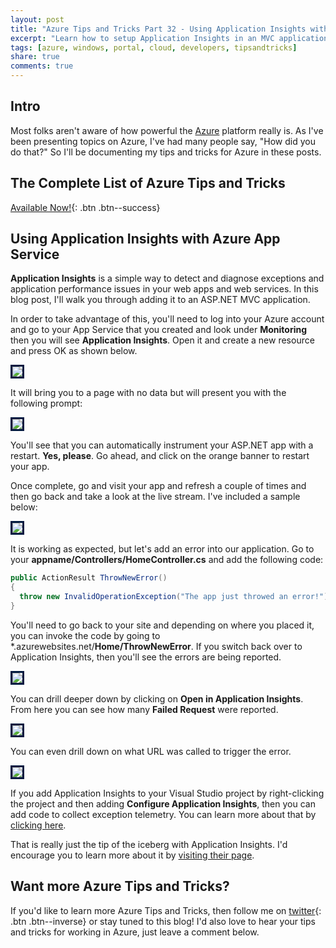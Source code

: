 ```yaml
---
layout: post
title: "Azure Tips and Tricks Part 32 - Using Application Insights with Azure App Service"
excerpt: "Learn how to setup Application Insights in an MVC application using Azure App Service"
tags: [azure, windows, portal, cloud, developers, tipsandtricks]
share: true
comments: true
---
```


## Intro

Most folks aren't aware of how powerful the [Azure](http://www.azure.com) platform really is. As I've been presenting topics on Azure, I've had many people say, "How did you do that?" So I'll be documenting my tips and tricks for Azure in these posts.

## The Complete List of Azure Tips and Tricks

[Available Now!](https://michaelcrump.net/azure-tips-and-tricks-complete-list/){: .btn .btn--success} 

## Using Application Insights with Azure App Service

**Application Insights** is a simple way to detect and diagnose exceptions and application performance issues in your web apps and web services. In this blog post, I'll walk you through adding it to an ASP.NET MVC application. 

In order to take advantage of this, you'll need to log into your Azure account and go to your App Service that you created and look under **Monitoring** then you will see **Application Insights**. Open it and create a new resource and press OK as shown below. 

<img style="border:3px solid #021a40" src="/files/appinsight1.png">

It will bring you to a page with no data but will present you with the following prompt: 

<img style="border:3px solid #021a40" src="/files/appinsight2.png">

You'll see that you can automatically instrument your ASP.NET app with a restart. **Yes, please**. Go ahead, and click on the orange banner to restart your app. 

Once complete, go and visit your app and refresh a couple of times and then go back and take a look at the live stream. I've included a sample below: 

<img style="border:3px solid #021a40" src="/files/appinsight3.gif">

It is working as expected, but let's add an error into our application. Go to your **appname/Controllers/HomeController.cs** and add the following code: 

```csharp
public ActionResult ThrowNewError()
{
  throw new InvalidOperationException("The app just throwed an error!"); 
}
```

You'll need to go back to your site and depending on where you placed it, you can invoke the code by going to *.azurewebsites.net/**Home/ThrowNewError**. If you switch back over to Application Insights, then you'll see the errors are being reported. 

<img style="border:3px solid #021a40" src="/files/appinsight4.png">

You can drill deeper down by clicking on **Open in Application Insights**. From here you can see how many **Failed Request** were reported.

<img style="border:3px solid #021a40" src="/files/appinsight5.png">

You can even drill down on what URL was called to trigger the error. 

<img style="border:3px solid #021a40" src="/files/appinsight6.png">

If you add Application Insights to your Visual Studio project by right-clicking the project and then adding **Configure Application Insights**, then you can add code to collect exception telemetry. You can learn more about that by [clicking here](https://docs.microsoft.com/en-us/azure/application-insights/app-insights-asp-net-exceptions). 


That is really just the tip of the iceberg with Application Insights. I'd encourage you to learn more about it by [visiting their page](https://azure.microsoft.com/en-us/services/application-insights/). 

## Want more Azure Tips and Tricks?

If you'd like to learn more Azure Tips and Tricks, then follow me on [twitter](http://twitter.com/mbcrump){: .btn .btn--inverse} or stay tuned to this blog! I'd also love to hear your tips and tricks for working in Azure, just leave a comment below. 